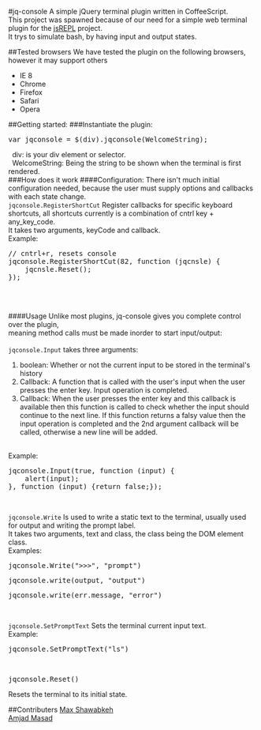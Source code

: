 #jq-console
A simple jQuery terminal plugin written in CoffeeScript.<br/>
This project was spawned because of our need for a simple web terminal plugin for the <a href="http://github.com/amasad/jsrepl">jsREPL</a> project.<br/> 
It trys to simulate bash, by having input and output states.

##Tested browsers
We have tested the plugin on the following browsers, however it may support others <br/>
<ul>
<li>IE 8 </li>
<li> Chrome </li>
<li> Firefox </li>
<li> Safari </li>
<li> Opera </li>
</ul>

##Getting started:
###Instantiate the plugin:
<pre>var jqconsole = $(div).jqconsole(WelcomeString);</pre>
&nbsp;&nbsp;div: is your div element or selector.<br />
&nbsp;&nbsp;WelcomeString: Being the string to be shown when the terminal is first rendered.<br />
###How does it work
####Configuration:
There isn't much initial configuration needed, because the user must supply options and callbacks with each state change.<br />
`jqconsole.RegisterShortCut` Register callbacks for specific keyboard shortcuts, all shortcuts currently is a combination of cntrl key + any_key_code.<br />
It takes two arguments, keyCode and callback.<br />
Example:<br />
<pre>// cntrl+r, resets console
jqconsole.RegisterShortCut(82, function (jqcnsle) {
	jqcnsle.Reset();
});</pre><br /><br />
####Usage
Unlike most plugins, jq-console gives you complete control over the plugin,<br />
meaning method calls must be made inorder to start input/output:<br /><br />
`jqconsole.Input` takes three arguments: <br/>
<ol>
<li>boolean: Whether or not the current input to be stored in the terminal's history</li>
<li>Callback: A function that is called with the user's input when the user presses the enter key. Input operation is completed.</li>
<li>Callback: When the user presses the enter key and this callback is available then this function is called to check whether the input should continue to the next line. If this function returns a falsy value then the input operation is completed and the 2nd argument callback will be called, otherwise a new line will be added. </li>
</ol><br />
Example:<br />
<pre>
jqconsole.Input(true, function (input) {
	alert(input);
}, function (input) {return false;});</pre><br />

`jqconsole.Write` Is used to write a static text to the terminal, usually used for output and writing the prompt label.<br />
It takes two arguments, text and class, the class being the DOM element class.<br />
Examples: <br />
<pre>jqconsole.Write(">>>", "prompt")</pre>
<pre>jqconsole.write(output, "output")</pre>
<pre>jqconsole.write(err.message, "error")</pre><br />

`jqconsole.SetPromptText` Sets the terminal current input text.<br />
Example: <br />
<pre>jqconsole.SetPromptText("ls")</pre><br />
<pre>jqconsole.Reset()</pre> Resets the terminal to its initial state.<br />

##Contributers
<a href="http://max99x.com">Max Shawabkeh</a><br />
<a href="http://twitter.com/amasad">Amjad Masad</a>

